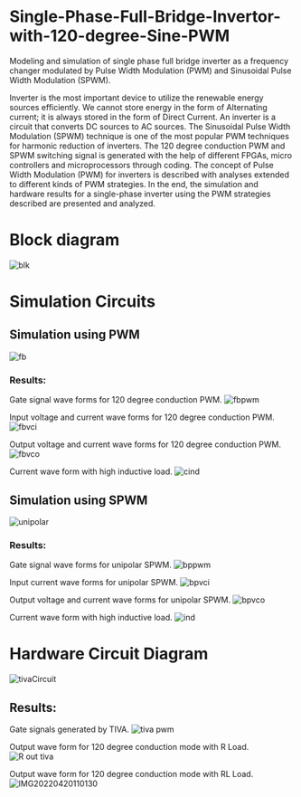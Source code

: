 # Single-Phase-Full-Bridge-Invertor-with-120-degree-Sine-PWM
Modeling and simulation of single phase full bridge inverter as a frequency changer modulated by Pulse Width Modulation (PWM) and Sinusoidal Pulse Width Modulation (SPWM).

Inverter is the most important device to utilize the renewable energy sources efficiently. We cannot store energy in the form
of Alternating current; it is always stored in the form of Direct Current. An inverter is
a circuit that converts DC sources to AC sources. The Sinusoidal Pulse Width Modulation
(SPWM) technique is one of the most popular PWM techniques for harmonic
reduction of inverters. The 120 degree conduction PWM and SPWM switching
signal is generated with the help of different FPGAs, micro controllers and microprocessors
through coding. The concept of Pulse Width Modulation (PWM) for inverters is
described with analyses extended to different kinds of PWM strategies. In the end, the
simulation and hardware results for a single-phase inverter using the PWM strategies
described are presented and analyzed.

# Block diagram
![blk](https://github.com/FilzaShahid/Single-Phase-Full-Bridge-Invertor-with-120-degree-Sine-PWM/assets/58341924/222037a1-b2d6-4673-8dc2-f7f487b63100)

# Simulation Circuits
## Simulation using PWM
![fb](https://github.com/FilzaShahid/Single-Phase-Full-Bridge-Invertor-with-120-degree-Sine-PWM/assets/58341924/ccaf61a1-29f1-4556-b12c-897c8f736a5c)

### Results:

Gate signal wave forms for 120 degree conduction PWM.
![fbpwm](https://github.com/FilzaShahid/Single-Phase-Full-Bridge-Invertor-with-120-degree-Sine-PWM/assets/58341924/880baa69-8372-4a2d-a713-3bfcfbd65d7a)

Input voltage and current wave forms for 120 degree conduction PWM.
![fbvci](https://github.com/FilzaShahid/Single-Phase-Full-Bridge-Invertor-with-120-degree-Sine-PWM/assets/58341924/d50b7c9d-7c45-4006-a42a-7aa548813e82)

Output voltage and current wave forms for 120 degree conduction PWM.
![fbvco](https://github.com/FilzaShahid/Single-Phase-Full-Bridge-Invertor-with-120-degree-Sine-PWM/assets/58341924/543c6e92-6b8d-4423-81ae-4203f3c3cdff)

Current wave form with high inductive load.
![cind](https://github.com/FilzaShahid/Single-Phase-Full-Bridge-Invertor-with-120-degree-Sine-PWM/assets/58341924/a6fd96e3-e5e6-4045-8fc4-54c38871d014)

## Simulation using SPWM
![unipolar](https://github.com/FilzaShahid/Single-Phase-Full-Bridge-Invertor-with-120-degree-Sine-PWM/assets/58341924/b89af7a8-b783-4c87-8b7c-24dbade47dee)

### Results:

Gate signal wave forms for unipolar SPWM.
![bppwm](https://github.com/FilzaShahid/Single-Phase-Full-Bridge-Invertor-with-120-degree-Sine-PWM/assets/58341924/062a65df-c972-477d-8b83-d6631f86a13d)

Input current wave forms for unipolar SPWM.
![bpvci](https://github.com/FilzaShahid/Single-Phase-Full-Bridge-Invertor-with-120-degree-Sine-PWM/assets/58341924/a1a2cc95-1a73-4c42-ab60-ab8961afa255)

Output voltage and current wave forms for unipolar SPWM.
![bpvco](https://github.com/FilzaShahid/Single-Phase-Full-Bridge-Invertor-with-120-degree-Sine-PWM/assets/58341924/ecb140cf-0190-46a4-b3d4-73424b3d58b9)

Current wave form with high inductive load.
![ind](https://github.com/FilzaShahid/Single-Phase-Full-Bridge-Invertor-with-120-degree-Sine-PWM/assets/58341924/08053252-ca1e-49b7-abea-8f8477e09d3b)

# Hardware Circuit Diagram
![tivaCircuit](https://github.com/FilzaShahid/Single-Phase-Full-Bridge-Invertor-with-120-degree-Sine-PWM/assets/58341924/7e5444f2-f7ee-4113-a80f-b4479854a6be)

## Results:

Gate signals generated by TIVA.
![tiva pwm](https://github.com/FilzaShahid/Single-Phase-Full-Bridge-Invertor-with-120-degree-Sine-PWM/assets/58341924/13a609cc-b3ab-4502-820c-4c72b7b0f183)

Output wave form for 120 degree conduction mode with R Load.
![R out tiva](https://github.com/FilzaShahid/Single-Phase-Full-Bridge-Invertor-with-120-degree-Sine-PWM/assets/58341924/236f27a8-1250-445c-83e9-badb1f19da53)

Output wave form for 120 degree conduction mode with RL Load.
![IMG20220420110130](https://github.com/FilzaShahid/Single-Phase-Full-Bridge-Invertor-with-120-degree-Sine-PWM/assets/58341924/b0b8843a-3000-4750-a5b9-70daf4bbd910)
